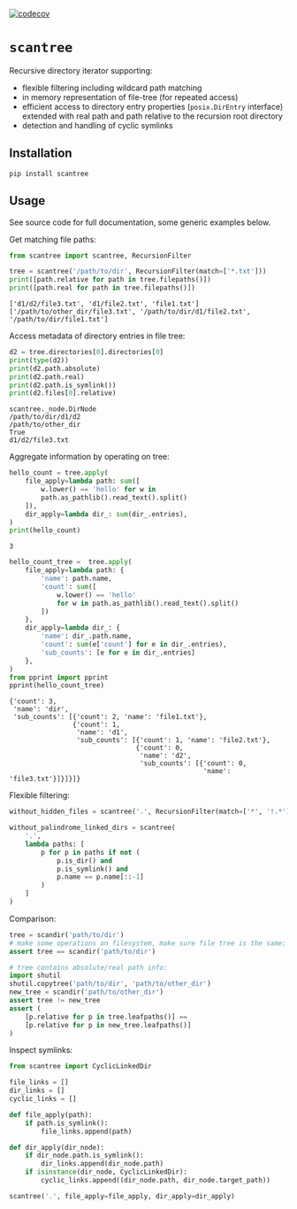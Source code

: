 [![codecov](https://codecov.io/gh/andhus/scantree/branch/master/graph/badge.svg)](https://codecov.io/gh/andhus/scantree)

# `scantree`

Recursive directory iterator supporting:

- flexible filtering including wildcard path matching
- in memory representation of file-tree (for repeated access)
- efficient access to directory entry properties (`posix.DirEntry` interface) extended with real path and path relative to the recursion root directory
- detection and handling of cyclic symlinks

## Installation

```commandline
pip install scantree
```

## Usage

See source code for full documentation, some generic examples below.

Get matching file paths:

```python
from scantree import scantree, RecursionFilter

tree = scantree('/path/to/dir', RecursionFilter(match=['*.txt']))
print([path.relative for path in tree.filepaths()])
print([path.real for path in tree.filepaths()])
```

```
['d1/d2/file3.txt', 'd1/file2.txt', 'file1.txt']   
['/path/to/other_dir/file3.txt', '/path/to/dir/d1/file2.txt', '/path/to/dir/file1.txt']   
```

Access metadata of directory entries in file tree:

```python
d2 = tree.directories[0].directories[0]
print(type(d2))
print(d2.path.absolute)
print(d2.path.real)
print(d2.path.is_symlink())
print(d2.files[0].relative)
```

```
scantree._node.DirNode
/path/to/dir/d1/d2
/path/to/other_dir
True
d1/d2/file3.txt
```

Aggregate information by operating on tree:

```python
hello_count = tree.apply(
    file_apply=lambda path: sum([
        w.lower() == 'hello' for w in
        path.as_pathlib().read_text().split()
    ]),
    dir_apply=lambda dir_: sum(dir_.entries),
)
print(hello_count)
```

```
3
```

```python
hello_count_tree =  tree.apply(
    file_apply=lambda path: {
        'name': path.name,
        'count': sum([
            w.lower() == 'hello'
            for w in path.as_pathlib().read_text().split()
        ])
    },
    dir_apply=lambda dir_: {
        'name': dir_.path.name,
        'count': sum(e['count'] for e in dir_.entries),
        'sub_counts': [e for e in dir_.entries]
    },
)
from pprint import pprint
pprint(hello_count_tree)
```

```
{'count': 3,
 'name': 'dir',
 'sub_counts': [{'count': 2, 'name': 'file1.txt'},
                {'count': 1,
                 'name': 'd1',
                 'sub_counts': [{'count': 1, 'name': 'file2.txt'},
                                {'count': 0,
                                 'name': 'd2',
                                 'sub_counts': [{'count': 0,
                                                 'name': 'file3.txt'}]}]}]}
```

Flexible filtering:

```python
without_hidden_files = scantree('.', RecursionFilter(match=['*', '!.*']))

without_palindrome_linked_dirs = scantree(
    '.',
    lambda paths: [
        p for p in paths if not (
            p.is_dir() and 
            p.is_symlink() and 
            p.name == p.name[::-1]
        )
    ]
)
```

Comparison:

```python
tree = scandir('path/to/dir')
# make some operations on filesystem, make sure file tree is the same:
assert tree == scandir('path/to/dir')

# tree contains absolute/real path info:
import shutil
shutil.copytree('path/to/dir', 'path/to/other_dir')   
new_tree = scandir('path/to/other_dir')
assert tree != new_tree
assert (
    [p.relative for p in tree.leafpaths()] == 
    [p.relative for p in new_tree.leafpaths()]
)
```

Inspect symlinks:

```python
from scantree import CyclicLinkedDir

file_links = []
dir_links = []
cyclic_links = []

def file_apply(path):
    if path.is_symlink():
        file_links.append(path)

def dir_apply(dir_node):
    if dir_node.path.is_symlink():
        dir_links.append(dir_node.path)
    if isinstance(dir_node, CyclicLinkedDir):
        cyclic_links.append((dir_node.path, dir_node.target_path))

scantree('.', file_apply=file_apply, dir_apply=dir_apply)
```
